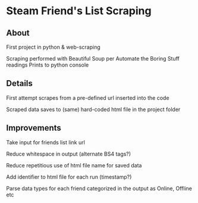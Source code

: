 # Steam Friend's List Scraping

## About
First project in python & web-scraping

Scraping performed with Beautiful Soup per Automate the Boring Stuff readings
Prints to python console

## Details
First attempt scrapes from a pre-defined url inserted into the code

Scraped data saves to (same) hard-coded html file in the project folder

## Improvements
Take input for friends list link url

Reduce whitespace in output (alternate BS4 tags?)

Reduce repetitious use of html file name for saved data

Add identifier to html file for each run (timestamp?)

Parse data types for each friend categorized in the output as Online, Offline etc
